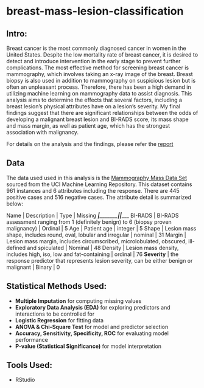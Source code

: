 # breast-mass-lesion-classification

## Intro:
Breast cancer is the most commonly diagnosed cancer in women in the United States. Despite the low mortality rate of breast cancer, it is desired to detect and introduce intervention in the early stage to prevent further complications. The most effective method for screening breast cancer is mammography, which involves taking an x-ray image of the breast. Breast biopsy is also used in addition to mammography on suspicious lesion but is often an unpleasant process. Therefore, there has been a high demand in utilizing machine learning on mammography data to assist diagnosis. This analysis aims to determine the effects that several factors, including a breast lesion’s physical attributes have on a lesion’s severity. My final findings suggest that there are significant relationships between the odds of developing a malignant breast lesion and BI-RADS score, its mass shape and mass margin, as well as patient age, which has the strongest association with malignancy.

For details on the analysis and the findings, please refer the [report](./Resources/Report.pdf)

## Data
The data used used in this analysis is the [Mammography Mass Data Set](http://archive.ics.uci.edu/ml/datasets/Mammographic+Mass) sourced from the UCI Machine Learning Repository. This dataset contains 961 instances and 6 attributes including the response. There are 445 positive cases and 516 negative cases. The attribute detail is summarized below:

Name | Description | Type | Missing
_____|_____________|______|________
BI-RADS | BI-RADS assessment ranging from 1 (definitely benign) to 6 (biopsy proven malignancy) | Ordinal | 5
Age | Patient age | integer | 5
Shape | Lesion mass shape, includes round, oval, lobular and irregular | nominal | 31
Margin | Lesion mass margin, includes circumscribed, microlobulated, obscured, ill-defined and spiculated | Nominal | 48
Density | Lesion mass density, includes high, iso, low and fat-containing | ordinal | 76
**Severity** | the response predictor that represents lesion severity, can be either benign or malignant | Binary | 0

## Statistical Methods Used:
- **Multiple Imputation** for computing missing values
- **Exploratory Data Analysis (EDA)** for exploring predictors and interactions to be controlled for
- **Logistic Regression** for fitting data
- **ANOVA & Chi-Square Test** for model and predictor selection
- **Accuracy, Sensitivity, Specificity, ROC** for evaluating model performance
- **P-value (Statistical Significance)** for model interpretation

## Tools Used:
- RStudio